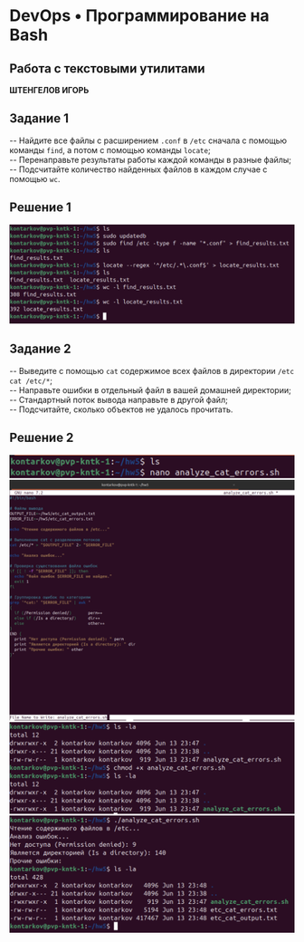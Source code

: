 
# DevOps • Программирование на Bash
## Работа с текстовыми утилитами
__ШТЕНГЕЛОВ ИГОРЬ__

## Задание 1
-- Найдите все файлы с расширением `.conf` в `/etc` сначала с помощью команды `find`, а потом с помощью команды `locate`;  
-- Перенаправьте результаты работы каждой команды в разные файлы;  
-- Подсчитайте количество найденных файлов в каждом случае с помощью `wc`.  

## Решение 1  
![1](./images/2_1.png)  

## Задание 2  
-- Выведите с помощью `cat` содержимое всех файлов в директории `/etc` `cat /etc/*`;  
-- Направьте ошибки в отдельный файл в вашей домашней директории;  
-- Стандартный поток вывода направьте в другой файл;  
-- Подсчитайте, сколько объектов не удалось прочитать.  

## Решение 2  
![script.sh_1](./images/2_3.png)  
![script.sh_2](./images/2_2.png)  
![chmod_script](./images/2_4.png)  
![script_res](./images/2_5.png)  

